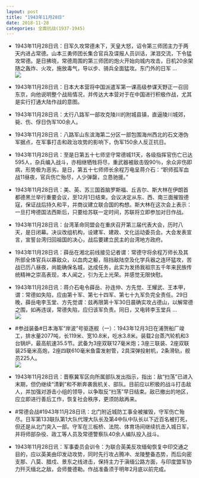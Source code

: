 ```yaml
---
layout: post
title: "1943年11月28日"
date: 2018-11-28
categories: 全面抗战(1937-1945)
---
```


<meta name="referrer" content="no-referrer" />

- 1943年11月28日讯：日军久攻常德未下，天皇大怒，诏令第三师团主力于两天内进占常德。山本三勇师团长集合官兵及谍报人员训话，涕泪交流，下令猛攻常德。是日拂晓，常德周围的第三师团的炮火开始向城内攻击，日机20余架随之轰炸、火攻，施放毒气，导以步、骑兵全面猛攻。东门外的日军 ... <br/><img src="https://wx2.sinaimg.cn/large/aca367d8ly1fxo4i95iaqj20c80pjdgi.jpg" />

- 1943年11月28日讯：日本大本营将中国派遣军第一课高级参谋天野正一召回东京，向他说明整个战局情况，并传达大本营对于在中国进行积极作战，尤其是实行打通大陆作战的意图。 

- 1943年11月28日讯：太行八路军一部攻克陵川的附城县镇，直逼陵川城郊，毙、伤、俘日伪军100余人。 

- 1943年11月28日讯：八路军山东滨海第二分区一部包围海州西北的石文港伪军据点，在军事打击和政治攻势的影响下，伪军150余人反正抗日。 

- 1943年11月28日讯：至是日第五十七师坚守常德城11天，各级指挥官伤亡已达595人，杂兵编入战斗，亦相继牺牲将尽，重武器被敌击毁90％，余众非伤即病，形势极为恶劣。是日，第五十七师师长余程万电呈蒋介石：“职师孤军血战11昼夜，官兵伤亡殆尽，人少弹罄，立恳驰援。” 

- 1943年11月28日讯：美、英、苏三国首脑罗斯福、丘吉尔、斯大林在伊朗首都德黑兰举行重要会议，至12月1日结束。会议决定从东、西、南三面摧毁德寇，保证战后持久和平，并商议建立联合国的构想。斯大林在这次会上表示：一旦打垮德国法西斯后，只要给苏联一定时间，苏联将立即参加对日作战。 

- 1943年11月28日讯：台湾革命同盟会在重庆召开第三届代表大会，历时八天，是日闭幕。决议改组机构，设建军、建政、文化运动委员会。大会发表宣言，宣誓台湾归回祖国的决心，战后要建立民主的台湾地方政府。 

- 1943年11月28日讯：薛岳在湘北前线接见记者谓：常德守将余程万师长及其所部全体官兵以寡敌众，以血肉之躯，阻挡敌陆空及化学兵器之连环猛攻，苦战已历八昼夜，尚能确保名城，达成任务，此实为发扬我祖宗五千年来民族传统精神之崇高表现，本人闻之，引为无上光荣。并感觉无限快慰。 

- 1943年11月28日讯：蒋介石电令薛岳、孙连仲、方先觉、王耀武、王本甲，谓：常德如失陷，应由第十军、第七十四军、第七十九军负完全责任。29日晚，薛岳电李玉堂、方先觉谓：兹再限第十军30日晨确实攻占德山，以解常德之围，如再违误，常德失陷，应归该军负责。同日，又电转李玉堂兵 ... <br/><img src="https://wx4.sinaimg.cn/large/aca367d8ly1fxnlfvqz16j20c80ay3ym.jpg" />

- #参战装备#日本海军“岸波”号驱逐舰（一）：1943年12月3日在浦贺船厂竣工，排水量2077吨，长119米、宽10.8米，吃水3.8米。装载2台蒸汽轮机和3台锅炉，最高航速35.5节。武备为3座双联127毫米炮；3座三联装、2座双联装25毫米高炮，2座四联610毫米鱼雷发射管，2具深弹投射机，2条滑轨，舰员225人。 <br/><img src="https://wx2.sinaimg.cn/large/aca367d8ly1fxnjpf9vy7j21cg0u04d1.jpg" />

- 1943年11月28日讯：晋察冀军区向所属部队发出指示，指出：敌“扫荡”已进入末期，但仍继续“清剿”和不断奔袭我机关、部队。目前应以积极的战斗打击敌人，并加强对游击小组的领导，以争取反“扫荡”早日结束。敌已撤出的地区，应立即进行善后工作，恢复社会秩序，更须防敌再来。 

- #常德会战#1943年11月28日讯：北门附近城防工事全被摧毁，守军伤亡殆尽。日军第133联队第1大队代理大队长及第4中队中队长以下近百名被打死，但还是从北门突入一部。守军在三板桥、法院、体育场间继续抗击入城日军，并将师部杂役、政工等人员及常德警察队40余人编队投入战斗。 

- 1943年11月28日讯：军事委员会训令：为联合英美反攻缅甸恢复中印交通之目的，应以英美由印发动攻势，同时先行攻占腾冲、龙陵整备态势，而后向密支那、八莫、腊戍、景东之线进击，保持主力于滇缅公路方面，与印度盟军协力歼灭缅北之敌，会师曼德勒。作战准备须于明年2月底以前完成。 

